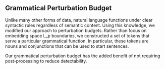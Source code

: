 ## Grammatical Perturbation Budget

Unlike many other forms of data, natural language functions under clear syntactic rules regardless of semantic content. 
Using this knowledge, we modified our approach to perturbation budgets. 
Rather than focus on embedding space L_p boundaries, we constructed a set of tokens that serve a particular grammatical function.
In particular, these tokens are nouns and conjunctions that can be used to start sentences.

Our grammatical perturbation budget has the added benefit of not requiring post-processing to reduce detectability.